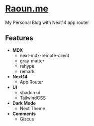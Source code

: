 # [Raoun.me](https://www.raoun.me)

My Personal Blog with Next14 app router

## Features

- **MDX**
  - next-mdx-remote-client
  - gray-matter
  - rehype
  - remark
- **Next14**
  - App Router
- **UI**
  - shadcn ui
  - TailwindCSS
- **Dark Mode**
  - Next Theme
- **Comments**
  - Giscus
